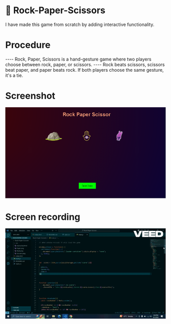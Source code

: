 # 🤖 Rock-Paper-Scissors
I have made this game from scratch  by adding  interactive functionality.

#     Procedure
---- Rock, Paper, Scissors is a hand-gesture game where two players choose between rock, paper, or scissors.
---- Rock beats scissors, scissors beat paper, and paper beats rock. If both players choose the same gesture, it's a tie.

# Screenshot   

<img src=".\src\Gameshot.PNG" width="900px">

# Screen recording

<img src = ".\src\Screen Recording - Sep 5, 2024 (1).gif">